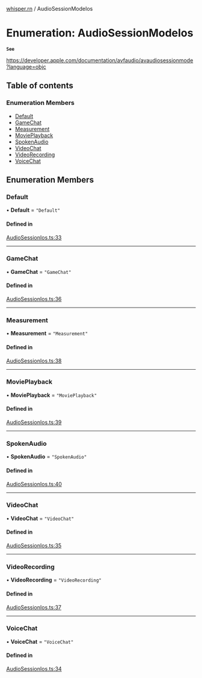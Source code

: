 [whisper.rn](../README.md) / AudioSessionModeIos

# Enumeration: AudioSessionModeIos

**`See`**

https://developer.apple.com/documentation/avfaudio/avaudiosessionmode?language=objc

## Table of contents

### Enumeration Members

- [Default](AudioSessionModeIos.md#default)
- [GameChat](AudioSessionModeIos.md#gamechat)
- [Measurement](AudioSessionModeIos.md#measurement)
- [MoviePlayback](AudioSessionModeIos.md#movieplayback)
- [SpokenAudio](AudioSessionModeIos.md#spokenaudio)
- [VideoChat](AudioSessionModeIos.md#videochat)
- [VideoRecording](AudioSessionModeIos.md#videorecording)
- [VoiceChat](AudioSessionModeIos.md#voicechat)

## Enumeration Members

### Default

• **Default** = ``"Default"``

#### Defined in

[AudioSessionIos.ts:33](https://github.com/mybigday/whisper.rn/blob/a6284b1/src/AudioSessionIos.ts#L33)

___

### GameChat

• **GameChat** = ``"GameChat"``

#### Defined in

[AudioSessionIos.ts:36](https://github.com/mybigday/whisper.rn/blob/a6284b1/src/AudioSessionIos.ts#L36)

___

### Measurement

• **Measurement** = ``"Measurement"``

#### Defined in

[AudioSessionIos.ts:38](https://github.com/mybigday/whisper.rn/blob/a6284b1/src/AudioSessionIos.ts#L38)

___

### MoviePlayback

• **MoviePlayback** = ``"MoviePlayback"``

#### Defined in

[AudioSessionIos.ts:39](https://github.com/mybigday/whisper.rn/blob/a6284b1/src/AudioSessionIos.ts#L39)

___

### SpokenAudio

• **SpokenAudio** = ``"SpokenAudio"``

#### Defined in

[AudioSessionIos.ts:40](https://github.com/mybigday/whisper.rn/blob/a6284b1/src/AudioSessionIos.ts#L40)

___

### VideoChat

• **VideoChat** = ``"VideoChat"``

#### Defined in

[AudioSessionIos.ts:35](https://github.com/mybigday/whisper.rn/blob/a6284b1/src/AudioSessionIos.ts#L35)

___

### VideoRecording

• **VideoRecording** = ``"VideoRecording"``

#### Defined in

[AudioSessionIos.ts:37](https://github.com/mybigday/whisper.rn/blob/a6284b1/src/AudioSessionIos.ts#L37)

___

### VoiceChat

• **VoiceChat** = ``"VoiceChat"``

#### Defined in

[AudioSessionIos.ts:34](https://github.com/mybigday/whisper.rn/blob/a6284b1/src/AudioSessionIos.ts#L34)

